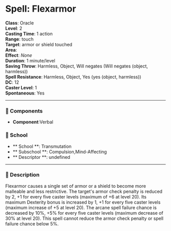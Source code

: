 
# Spell: Flexarmor
**Class**: Oracle  
**Level**: 2  
**Casting Time**: 1 action  
**Range**: touch  
**Target**: armor or shield touched  
**Area**:   
**Effect**: _None_  
**Duration**: 1 minute/level  
**Saving Throw**: Harmless, Object, Will negates (Will negates (object, harmless))  
**Spell Resistance**: Harmless, Object, Yes (yes (object, harmless))  
**DC**: 12  
**Caster Level**: 1  
**Spontaneous**: Yes

---

### 🔮 Components
- **Component**:Verbal

### 🏫 School
- ** School **: Transmutation
- ** Subschool **: Compulsion,Mind-Affecting
- ** Descriptor **: undefined
---

### 📜 Description
Flexarmor causes a single set of armor or a shield to become more malleable and less restrictive. The target's armor check penalty is reduced by 2, +1 for every five caster levels (maximum of +6 at level 20). Its maximum Dexterity bonus is increased by 1, +1 for every five caster levels (maximum increase of +5 at level 20). The arcane spell failure chance is decreased by 10%, +5% for every five caster levels (maximum decrease of 30% at level 20). This spell cannot reduce the armor check penalty or spell failure chance below 5%.
